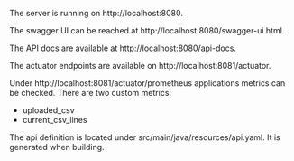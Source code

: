The server is running on http://localhost:8080.

The swagger UI can be reached at http://localhost:8080/swagger-ui.html.

The API docs are available at  http://localhost:8080/api-docs.

The actuator endpoints are available on http://localhost:8081/actuator.

Under http://localhost:8081/actuator/prometheus applications metrics can be checked. There are two custom metrics:
- uploaded_csv
- current_csv_lines

The api definition is located under src/main/java/resources/api.yaml. It is generated when building.
